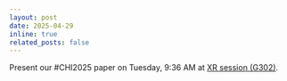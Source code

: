 ```yaml
---
layout: post
date: 2025-04-29
inline: true
related_posts: false
---
```


Present our #CHI2025 paper on Tuesday, 9:36 AM at <a href="https://programs.sigchi.org/chi/2025/program/content/189037">XR session (G302)</a>.
